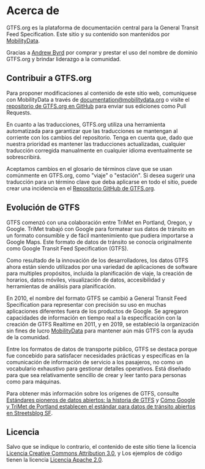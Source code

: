 # Acerca de 
 
 GTFS.org es la plataforma de documentación central para la General Transit Feed Specification. Este sitio y su contenido son mantenidos por [MobilityData](https://mobilitydata.org/). 
 
 Gracias a [Andrew Byrd](https://www.linkedin.com/in/byrdandrew) por comprar y prestar el uso del nombre de dominio GTFS.org y brindar liderazgo a la comunidad. 
 
## Contribuir a GTFS.org 
 
 Para proponer modificaciones al contenido de este sitio web, comuníquese con MobilityData a través de [documentation@mobilitydata.org](mailto:documentation@mobilitydata.org) o visite el [repositorio de GTFS.org en GitHub](https://github.com/mobilitydata/gtfs.org) para enviar sus ediciones como Pull Requests. 
 
 En cuanto a las traducciones, GTFS.org utiliza una herramienta automatizada para garantizar que las traducciones se mantengan al corriente con los cambios del repositorio. Tenga en cuenta que, dado que nuestra prioridad es mantener las traducciones actualizadas, cualquier traducción corregida manualmente en cualquier idioma eventualmente se sobrescribirá. 
 
 Aceptamos cambios en el glosario de términos clave que se usan comúnmente en GTFS.org, como "viaje" o "estación". Si desea sugerir una traducción para un término clave que deba aplicarse en todo el sitio, puede crear una incidencia en el [Repositorio GitHub de GTFS.org](https://github.com/mobilitydata/gtfs.org). 
 
 
## Evolución de GTFS 
 
 GTFS comenzó con una colaboración entre TriMet en Portland, Oregon, y Google. TriMet trabajó con Google para formatear sus datos de tránsito en un formato consumible y de fácil mantenimiento que pudiera importarse a Google Maps. Este formato de datos de tránsito se conocía originalmente como Google Transit Feed Specification (GTFS). 
 
 Como resultado de la innovación de los desarrolladores, los datos GTFS ahora están siendo utilizados por una variedad de aplicaciones de software para multiples propósitos, incluida la planificación de viaje, la creación de horarios, datos móviles, visualización de datos, accesibilidad y herramientas de análisis para planificación. 
 
 En 2010, el nombre del formato GTFS se cambió a General Transit Feed Specification para representar con precisión su uso en muchas aplicaciones diferentes fuera de los productos de Google. Se agregaron capacidades de información en tiempo real a la especificación con la creación de GTFS Realtime en 2011, y en 2019, se estableció la organización sin fines de lucro [MobilityData](https://mobilitydata.org/) para mantener aún más GTFS con la ayuda de la comunidad. 
 
 Entre los formatos de datos de transporte público, GTFS se destaca porque fue concebido para satisfacer necesidades prácticas y específicas en la comunicación de información de servicio a los pasajeros, no como un vocabulario exhaustivo para gestionar detalles operativos. Está diseñado para que sea relativamente sencillo de crear y leer tanto para personas como para máquinas. 
 
 Para obtener más información sobre los orígenes de GTFS, consulte [Estándares pioneros de datos abiertos: la historia de GTFS](https://beyondtransparency.org/chapters/part-2/pioneering-open-data-standards-the-gtfs-story/) y [Cómo Google y TriMet de Portland establecen el estándar para datos de tránsito abiertos en Streetsblog SF](https://sf.streetsblog.org/2010/01/05/how-google-and-portlands-trimet-set-el-estándar-para-datos-de-tránsito-abierto). 
 
## Licencia 
 
 Salvo que se indique lo contrario, el contenido de este sitio tiene la licencia [Licencia Creative Commons Attribution 3.0](https://creativecommons.org/licenses/by/3.0/), y Los ejemplos de código tienen la licencia [Licencia Apache 2.0](https://www.apache.org/licenses/LICENSE-2.0).
